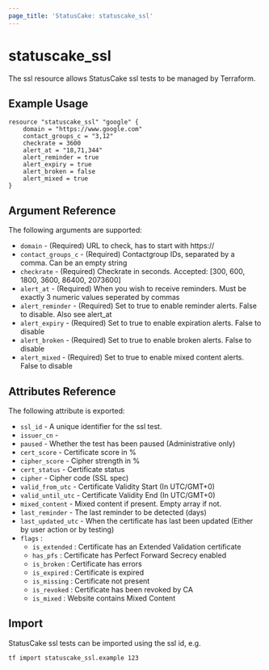 ```yaml
---
page_title: 'StatusCake: statuscake_ssl'
---
```


# statuscake_ssl

The ssl resource allows StatusCake ssl tests to be managed by Terraform.

## Example Usage

```hcl
resource "statuscake_ssl" "google" {
	domain = "https://www.google.com"
	contact_groups_c = "3,12"
	checkrate = 3600
	alert_at = "18,71,344"
	alert_reminder = true
	alert_expiry = true
	alert_broken = false
	alert_mixed = true
}
```

## Argument Reference

The following arguments are supported:

- `domain` - (Required) URL to check, has to start with https://
- `contact_groups_c` - (Required) Contactgroup IDs, separated by a comma. Can be an empty string
- `checkrate` - (Required) Checkrate in seconds. Accepted: [300, 600, 1800, 3600, 86400, 2073600]
- `alert_at` - (Required) When you wish to receive reminders. Must be exactly 3 numeric values seperated by commas
- `alert_reminder` - (Required) Set to true to enable reminder alerts. False to disable. Also see alert_at
- `alert_expiry` - (Required) Set to true to enable expiration alerts. False to disable
- `alert_broken` - (Required) Set to true to enable broken alerts. False to disable
- `alert_mixed` - (Required) Set to true to enable mixed content alerts. False to disable

## Attributes Reference

The following attribute is exported:

- `ssl_id` - A unique identifier for the ssl test.
- `issuer_cn` -
- `paused` - Whether the test has been paused (Administrative only)
- `cert_score` - Certificate score in %
- `cipher_score` - Cipher strength in %
- `cert_status` - Certificate status
- `cipher` - Cipher code (SSL spec)
- `valid_from_utc` - Certificate Validity Start (In UTC/GMT+0)
- `valid_until_utc` - Certificate Validity End (In UTC/GMT+0)
- `mixed_content` - Mixed content if present. Empty array if not.
- `last_reminder` - The last reminder to be detected (days)
- `last_updated_utc` - When the certificate has last been updated (Either by user action or by testing)
- `flags` :
  - `is_extended` : Certificate has an Extended Validation certificate
  - `has_pfs` : Certificate has Perfect Forward Secrecy enabled
  - `is_broken` : Certificate has errors
  - `is_expired` : Certificate is expired
  - `is_missing` : Certificate not present
  - `is_revoked` : Certificate has been revoked by CA
  - `is_mixed` : Website contains Mixed Content

## Import

StatusCake ssl tests can be imported using the ssl id, e.g.

```
tf import statuscake_ssl.example 123
```
